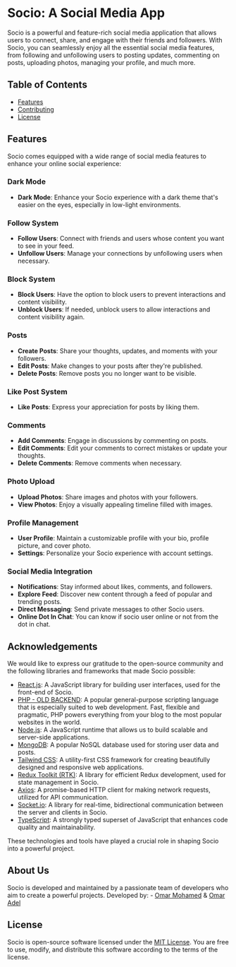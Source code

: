# Socio: A Social Media App

Socio is a powerful and feature-rich social media application that allows users to connect, share, and engage with their friends and followers. With Socio, you can seamlessly enjoy all the essential social media features, from following and unfollowing users to posting updates, commenting on posts, uploading photos, managing your profile, and much more.

## Table of Contents

- [Features](#features)
- [Contributing](#about-us)
- [License](#license)

## Features

Socio comes equipped with a wide range of social media features to enhance your online social experience:

### Dark Mode

- **Dark Mode**: Enhance your Socio experience with a dark theme that's easier on the eyes, especially in low-light environments.


### Follow System

- **Follow Users**: Connect with friends and users whose content you want to see in your feed.
- **Unfollow Users**: Manage your connections by unfollowing users when necessary.

### Block System

- **Block Users**: Have the option to block users to prevent interactions and content visibility.
- **Unblock Users**: If needed, unblock users to allow interactions and content visibility again.


### Posts

- **Create Posts**: Share your thoughts, updates, and moments with your followers.
- **Edit Posts**: Make changes to your posts after they're published.
- **Delete Posts**: Remove posts you no longer want to be visible.

### Like Post System

- **Like Posts**: Express your appreciation for posts by liking them.

### Comments

- **Add Comments**: Engage in discussions by commenting on posts.
- **Edit Comments**: Edit your comments to correct mistakes or update your thoughts.
- **Delete Comments**: Remove comments when necessary.

### Photo Upload

- **Upload Photos**: Share images and photos with your followers.
- **View Photos**: Enjoy a visually appealing timeline filled with images.

### Profile Management

- **User Profile**: Maintain a customizable profile with your bio, profile picture, and cover photo.
- **Settings**: Personalize your Socio experience with account settings.

### Social Media Integration

- **Notifications**: Stay informed about likes, comments, and followers.
- **Explore Feed**: Discover new content through a feed of popular and trending posts.
- **Direct Messaging**: Send private messages to other Socio users.
- **Online Dot In Chat**: You can know if socio user online or not from the dot in chat.

## Acknowledgements

We would like to express our gratitude to the open-source community and the following libraries and frameworks that made Socio possible:

- [React.js](https://reactjs.org/): A JavaScript library for building user interfaces, used for the front-end of Socio.
- [PHP - OLD BACKEND](https://www.php.net/): A popular general-purpose scripting language that is especially suited to web development.
Fast, flexible and pragmatic, PHP powers everything from your blog to the most popular websites in the world.
- [Node.js](https://nodejs.org/): A JavaScript runtime that allows us to build scalable and server-side applications.
- [MongoDB](https://www.mongodb.com/): A popular NoSQL database used for storing user data and posts.
- [Tailwind CSS](https://tailwindcss.com/): A utility-first CSS framework for creating beautifully designed and responsive web applications.
- [Redux Toolkit (RTK)](https://redux-toolkit.js.org/): A library for efficient Redux development, used for state management in Socio.
- [Axios](https://axios-http.com/): A promise-based HTTP client for making network requests, utilized for API communication.
- [Socket.io](https://socket.io/): A library for real-time, bidirectional communication between the server and clients in Socio.
- [TypeScript](https://www.typescriptlang.org/): A strongly typed superset of JavaScript that enhances code quality and maintainability.

These technologies and tools have played a crucial role in shaping Socio into a powerful project.

## About Us

Socio is developed and maintained by a passionate team of developers who aim to create a powerful projects.
Developed by: - [Omar Mohamed](https://github.com/MrGhost23/) & [Omar Adel](https://github.com/0xOmarAdel)


## License

Socio is open-source software licensed under the [MIT License](LICENSE). You are free to use, modify, and distribute this software according to the terms of the license.
